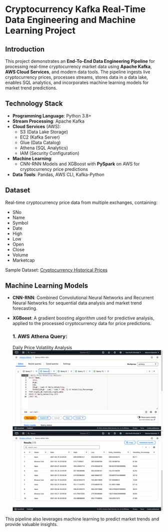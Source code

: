 # Cryptocurrency Kafka Real-Time Data Engineering and Machine Learning Project

## Introduction
This project demonstrates an **End-To-End Data Engineering Pipeline** for processing real-time cryptocurrency market data using **Apache Kafka**, **AWS Cloud Services**, and modern data tools. The pipeline ingests live cryptocurrency prices, processes streams, stores data in a data lake, enables SQL analytics, and incorporates machine learning models for market trend predictions.

## Technology Stack
- **Programming Language**: Python 3.8+
- **Stream Processing**: Apache Kafka
- **Cloud Services** (AWS):
  - S3 (Data Lake Storage)
  - EC2 (Kafka Server)
  - Glue (Data Catalog)
  - Athena (SQL Analytics)
  - IAM (Security Configuration)
- **Machine Learning**:
  - CNN-RNN Models and XGBoost with **PySpark** on AWS for cryptocurrency price predictions
- **Data Tools**: Pandas, AWS CLI, Kafka-Python

## Dataset
Real-time cryptocurrency price data from multiple exchanges, containing:
- SNo
- Name
- Symbol
- Date
- High
- Low
- Open
- Close
- Volume
- Marketcap

Sample Dataset: [Cryptocurrency Historical Prices](https://www.kaggle.com/datasets/sudalairajkumar/cryptocurrencypricehistory)

## Machine Learning Models
- **CNN-RNN**: Combined Convolutional Neural Networks and Recurrent Neural Networks for sequential data analysis and market trend forecasting.
- **XGBoost**: A gradient boosting algorithm used for predictive analysis, applied to the processed cryptocurrency data for price predictions.

  ### 1. **AWS Athena Query:**
   Daily Price Volatility Analysis
   ![Athena Query](q1.png)
   ![Athena Query](r1.png)


This pipeline also leverages machine learning to predict market trends and provide valuable insights.
